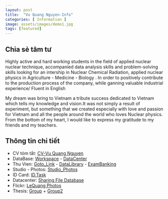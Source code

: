 ```yaml
---
layout: post
title:  "Vu Quang Nguyen-Info"
categories: [ Information ]
image: assets/images/demo1.jpg
tags: [featured]
---
```


## Chia sẻ tâm tư

Highly active and hard working students in the field of applied nuclear nuclear technique, accompanied data analysis skills and problem-solving skills looking for an intership in Nuclear Chemical Radiation, applied nuclear physics in Agriculture - Medicine - Biology . In order to positively contribute to the production process of the company, while ganning valuable industrial experience/ Fluent in English

My dream was bring to Vietnam a tribute success dedicated to Vietnam which tells my knowledge and vision.It was not simply a result of experiment, but something that we created especially with love and passion for Vietnam and all the people around the world who loves Nuclear physics. From the bottom of my heart, I would like to express my gratitude to my friends and my teachers.

## Thông tin chi tiết
- CV tóm tắt: [CV-Vu Quang Nguyen](https://user-images.githubusercontent.com/41269309/55851451-d6da0800-5b82-11e9-921a-55f0e8dd97cf.png)
- DataBase: [Workspace](https://drive.google.com/open?id=1YBh_jSWHaWynDgG2tZ93g8WGAhiv2hWQ) - [DataCenter](https://www.dropbox.com/sh/43ije8a5q45yso1/AADyz1VXaaCRS5gknlilnlbha?dl=0)
- Thu Vien: [Goto_Link](https://github.com/vuquangnguyen2016/Webpage/wiki/Thu-vien) - [DataLibrary](https://drive.google.com/open?id=1RBE9CtaFYegCJBFkYM5ez42JO_byCCUR) - [ExamBanking](https://drive.google.com/open?id=1Odh2Gqw3QF0RocI8zHdsmLVzB-dsf79z)
- Studio - Photos: [Studio_Photos](https://vuquangnguyen2018.github.io/WebStudio/)
- ID Card: [ID.Task](https://github.com/vuquangnguyen2016/Webpage/blob/master/ID.csv)
- Datacenter: [Sharing File Database](https://www.dropbox.com/sh/43ije8a5q45yso1/AADyz1VXaaCRS5gknlilnlbha?dl=0)
- Flickr: [LeQuang Photos](https://www.flickr.com/photos/vuquangnguyen2018/)
- Thesis: [Group](https://www.dropbox.com/sh/3ozcma4rdm8oo1m/AABeGxA7KnQWACVFa-r7pnSTa?dl=0) + [Group2](https://1drv.ms/f/s!AkLKkIG8EJNHgz4KErwC3CHhdzAg)

